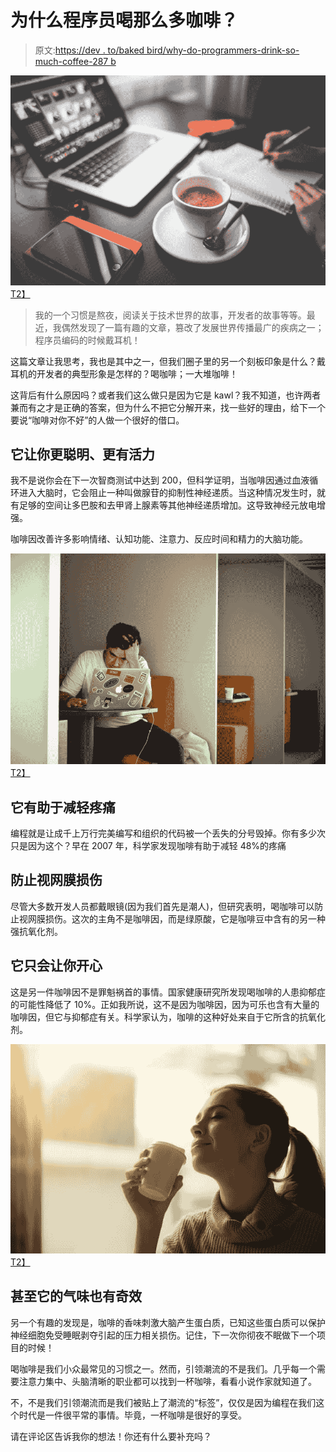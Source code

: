 # 为什么程序员喝那么多咖啡？

> 原文:[https://dev . to/baked bird/why-do-programmers-drink-so-much-coffee-287 b](https://dev.to/bakedbird/why-do-programmers-drink-so-much-coffee-287b)

[![Why do programmers drink so much coffee](img/437951bad8655a3f80d7a555e789ce46.png)T2】](https://res.cloudinary.com/practicaldev/image/fetch/s--ioTJrTrz--/c_limit%2Cf_auto%2Cfl_progressive%2Cq_auto%2Cw_880/https://www.thanpa.com/wp-content/uploads/2017/10/pexels-photo-273222.jpeg)

> 我的一个习惯是熬夜，阅读关于技术世界的故事，开发者的故事等等。最近，我偶然发现了一篇有趣的文章，篡改了发展世界传播最广的疾病之一；程序员编码的时候戴耳机！

这篇文章让我思考，我也是其中之一，但我们圈子里的另一个刻板印象是什么？戴耳机的开发者的典型形象是怎样的？喝咖啡；一大堆咖啡！

这背后有什么原因吗？或者我们这么做只是因为它是 kawl？我不知道，也许两者兼而有之才是正确的答案，但为什么不把它分解开来，找一些好的理由，给下一个要说“咖啡对你不好”的人做一个很好的借口。

## 它让你更聪明、更有活力

我不是说你会在下一次智商测试中达到 200，但科学证明，当咖啡因通过血液循环进入大脑时，它会阻止一种叫做腺苷的抑制性神经递质。当这种情况发生时，就有足够的空间让多巴胺和去甲肾上腺素等其他神经递质增加。这导致神经元放电增强。

咖啡因改善许多影响情绪、认知功能、注意力、反应时间和精力的大脑功能。

[![](img/521f2afb68e3dd9906e168a78a444fc9.png)T2】](https://res.cloudinary.com/practicaldev/image/fetch/s--Dnwm5OrY--/c_limit%2Cf_auto%2Cfl_progressive%2Cq_auto%2Cw_880/http://www.thanpa.com/wp-content/uploads/2017/10/pexels-photo-52608.jpeg)

## 它有助于减轻疼痛

编程就是让成千上万行完美编写和组织的代码被一个丢失的分号毁掉。你有多少次只是因为这个？早在 2007 年，科学家发现咖啡有助于减轻 48%的疼痛

## 防止视网膜损伤

尽管大多数开发人员都戴眼镜(因为我们首先是潮人)，但研究表明，喝咖啡可以防止视网膜损伤。这次的主角不是咖啡因，而是绿原酸，它是咖啡豆中含有的另一种强抗氧化剂。

## 它只会让你开心

这是另一件咖啡因不是罪魁祸首的事情。国家健康研究所发现喝咖啡的人患抑郁症的可能性降低了 10%。正如我所说，这不是因为咖啡因，因为可乐也含有大量的咖啡因，但它与抑郁症有关。科学家认为，咖啡的这种好处来自于它所含的抗氧化剂。

[![coffee makes you happier](img/62f25e88698174aaa7b9757e42fd9d3f.png)T2】](https://res.cloudinary.com/practicaldev/image/fetch/s--EZ9TxOZL--/c_limit%2Cf_auto%2Cfl_progressive%2Cq_auto%2Cw_880/http://www.thanpa.com/wp-content/uploads/2017/10/pexels-photo-544117.jpeg)

## 甚至它的气味也有奇效

另一个有趣的发现是，咖啡的香味刺激大脑产生蛋白质，已知这些蛋白质可以保护神经细胞免受睡眠剥夺引起的压力相关损伤。记住，下一次你彻夜不眠做下一个项目的时候！

喝咖啡是我们小众最常见的习惯之一。然而，引领潮流的不是我们。几乎每一个需要注意力集中、头脑清晰的职业都可以找到一杯咖啡，看看小说作家就知道了。

不，不是我们引领潮流而是我们被贴上了潮流的“标签”，仅仅是因为编程在我们这个时代是一件很平常的事情。毕竟，一杯咖啡是很好的享受。

请在评论区告诉我你的想法！你还有什么要补充吗？
